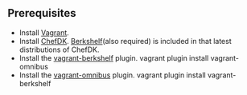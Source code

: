 # 
## Prerequisites
* Install [Vagrant](http://docs.vagrantup.com/v2/installation/).
* Install [ChefDK](https://downloads.chef.io/chef-dk/).
[Berkshelf](http://berkshelf.com/)(also required) is included in that latest distributions of ChefDK.
* Install the [vagrant-berkshelf](https://github.com/berkshelf/vagrant-berkshelf) plugin.
vagrant plugin install vagrant-omnibus
* Install the [vagrant-omnibus](https://github.com/chef/vagrant-omnibus) plugin.
vagrant plugin install vagrant-berkshelf
